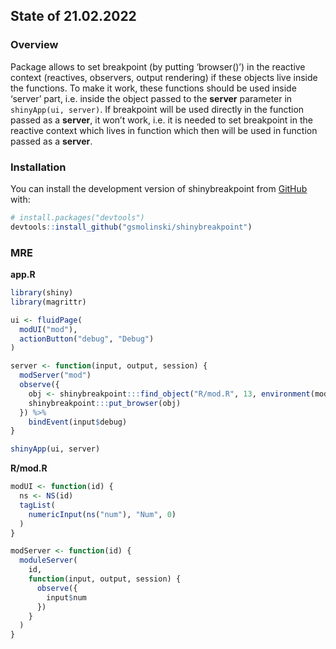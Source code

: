 
<!-- README.md is generated from README.Rmd. Please edit that file -->

## State of 21.02.2022

<!-- badges: start -->
<!-- badges: end -->

### Overview

Package allows to set breakpoint (by putting ‘browser()’) in the
reactive context (reactives, observers, output rendering) if these
objects live inside the functions. To make it work, these functions
should be used inside ‘server’ part, i.e. inside the object passed to
the **server** parameter in `shinyApp(ui, server)`. If breakpoint will
be used directly in the function passed as a **server**, it won’t work,
i.e. it is needed to set breakpoint in the reactive context which lives
in function which then will be used in function passed as a **server**.

### Installation

You can install the development version of shinybreakpoint from
[GitHub](https://github.com/) with:

``` r
# install.packages("devtools")
devtools::install_github("gsmolinski/shinybreakpoint")
```

### MRE

**app.R**

``` r
library(shiny)
library(magrittr)

ui <- fluidPage(
  modUI("mod"),
  actionButton("debug", "Debug")  
)

server <- function(input, output, session) {
  modServer("mod")
  observe({
    obj <- shinybreakpoint:::find_object("R/mod.R", 13, environment(modServer))
    shinybreakpoint:::put_browser(obj)
  }) %>% 
    bindEvent(input$debug)
}

shinyApp(ui, server)
```

**R/mod.R**

``` r
modUI <- function(id) {
  ns <- NS(id)
  tagList(
    numericInput(ns("num"), "Num", 0)
  )
}

modServer <- function(id) {
  moduleServer(
    id,
    function(input, output, session) {
      observe({
        input$num
      })
    }
  )
}
```
